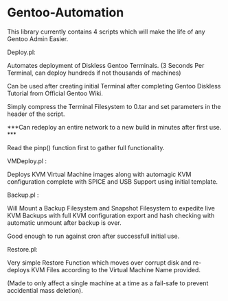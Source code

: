 # Gentoo-Automation

This library currently contains 4 scripts which will make the life of any Gentoo Admin Easier.

Deploy.pl:

Automates deployment of Diskless Gentoo Terminals. (3 Seconds Per Terminal, can deploy hundreds if not thousands of machines)

Can be used after creating initial Terminal after completing Gentoo Diskless Tutorial from Official Gentoo Wiki.

Simply compress the Terminal Filesystem to 0.tar and set parameters in the header of the script.



***Can redeploy an entire network to a new build in minutes after first use. ***



Read the pinp() function first to gather full functionality.

VMDeploy.pl :

Deploys KVM Virtual Machine images along with automagic KVM configuration complete with SPICE and USB Support using initial template.

Backup.pl :

Will Mount a Backup Filesystem and Snapshot Filesystem to expedite live KVM Backups with full KVM configuration export and hash checking with automatic unmount after backup is over.

Good enough to run against cron after successfull initial use.

Restore.pl:

Very simple Restore Function which moves over corrupt disk and re-deploys KVM Files according to the Virtual Machine Name provided.

(Made to only affect a single machine at a time as a fail-safe to prevent accidential mass deletion).



